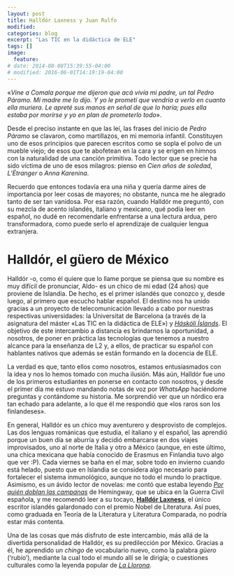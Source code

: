```yaml
---
layout: post
title: Halldór Laxness y Juan Rulfo
modified:
categories: blog
excerpt: "Las TIC en la didáctica de ELE"
tags: []
image:
  feature:
# date: 2014-08-08T15:39:55-04:00
# modified: 2016-06-01T14:19:19-04:00
---
```



  «_Vine a Comala porque me dijeron que acá vivía mi padre, un tal Pedro Páramo. Mi madre me lo dijo. Y yo le prometí que vendría a verlo en cuanto ella muriera. Le apreté sus manos en señal de que lo haría; pues ella estaba por morirse y yo en plan de prometerlo todo_».

Desde el preciso instante en que las leí, las frases del inicio de _Pedro Páramo_ se clavaron, como martillazos, en mi memoria infantil. Constituyen uno de esos principios que parecen escritos como se sopla el polvo de un mueble viejo; de esos que te abofetean en la cara y se erigen en himnos con la naturalidad de una canción primitiva. Todo lector que se precie ha sido víctima de uno de esos milagros: pienso en _Cien años de soledad_, _L’Étranger_ o _Anna Karenina_.

Recuerdo que entonces todavía era una niña y quería darme aires de importancia por leer cosas de mayores; no obstante, nunca me he alegrado tanto de ser tan vanidosa. Por esa razón, cuando Halldór me preguntó, con su mezcla de acento islandés, italiano y mexicano, qué podía leer en español, no dudé en recomendarle enfrentarse a una lectura ardua, pero transformadora, como puede serlo el aprendizaje de cualquier lengua extranjera.

# Halldór, el güero de México

Halldór -o, como él quiere que lo llame porque se piensa que su nombre es muy difícil de pronunciar, Aldo- es un chico de mi edad (24 años) que proviene de Islandia. De hecho, es el primer islandés que conozco y, desde luego, al primero que escucho hablar español. El destino nos ha unido gracias a un proyecto de telecomunicación llevado a cabo por nuestras respectivas universidades: la Universitat de Barcelona (a través de la asignatura del máster «Las TIC en la didáctica de ELE») y [_Háskóli Íslands_](http://english.hi.is). El objetivo de este intercambio a distancia es brindarnos la oportunidad, a nosotros, de poner en práctica las tecnologías que tenemos a nuestro alcance para la enseñanza de L2 y, a ellos, de practicar su español con hablantes nativos que además se están formando en la docencia de ELE.

La verdad es que, tanto ellos como nosotros, estamos entusiasmados con la idea y nos lo hemos tomado con mucha ilusión. Más aún, Halldór fue uno de los primeros estudiantes en ponerse en contacto con nosotros, y desde el primer día me estuvo mandando notas de voz por _WhatsApp_ haciéndome preguntas y contándome su historia. Me sorprendió ver que un nórdico era tan echado para adelante, a lo que él me respondió que «los raros son los finlandeses».

En general, Halldór es un chico muy aventurero y desprovisto de complejos. Las dos lenguas románicas que estudia, el italiano y el español, las aprendió porque un buen día se aburría y decidió embarcarse en dos viajes improvisados, uno al norte de Italia y otro a México (aunque, en este último, una chica mexicana que había conocido de Erasmus en Finlandia tuvo algo que ver :P). Cada viernes se baña en el mar, sobre todo en invierno cuando está helado, puesto que en Islandia se considera algo necesario para fortalecer el sistema inmunológico, aunque no todo el mundo lo practique. Asimismo, es un ávido lector de novelas: me contó que estaba leyendo [_Por quién doblan las campanas_](https://es.wikipedia.org/wiki/Por_quién_doblan_las_campanas) de Hemingway, que se ubica en la Guerra Civil española, y me recomendó leer a su tocayo, [**Halldór Laxness**](https://es.wikipedia.org/wiki/Halldór_Laxness), el único escritor islandés galardonado con el premio Nobel de Literatura. Así pues, como graduada en Teoría de la Literatura y Literatura Comparada, no podría estar más contenta.

Una de las cosas que más disfruto de este intercambio, más allá de la divertida personalidad de Halldór, es su predilección por México. Gracias a él, he aprendido _un chingo_ de vocabulario nuevo, como la palabra _güero_ (‘rubio’), mediante la cual todo el mundo allí se le dirigía; o cuestiones culturales como la leyenda popular de [_La Llorona_](https://es.wikipedia.org/wiki/Llorona).
